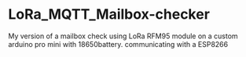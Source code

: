 # LoRa_MQTT_Mailbox-checker
My version of a mailbox check using LoRa RFM95 module on a custom arduino pro mini with 18650battery. communicating with a ESP8266 
